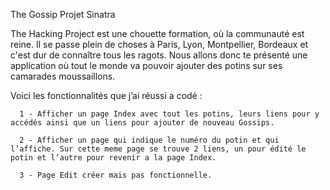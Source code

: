 ﻿The Gossip Projet Sinatra


The Hacking Project est une chouette formation, où la communauté est reine. Il se passe plein de choses à Paris, Lyon, Montpellier, Bordeaux et c'est dur de connaître tous les ragots. Nous allons donc te présenté une application où tout le monde va pouvoir ajouter des potins sur ses camarades moussaillons.

Voici les fonctionnalités que j’ai réussi a codé : 

      1 - Afficher un page Index avec tout les potins, leurs liens pour y accédés ainsi que un liens pour ajouter de nouveau Gossips.

      2 - Afficher un page qui indique le numéro du potin et qui l’affiche. Sur cette meme page se trouve 2 liens, un pour édité le potin et l’autre pour revenir a la page Index. 

      3 - Page Edit créer mais pas fonctionnelle.





